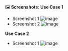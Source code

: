 


🖼️ **Screenshots**:
**Use Case 1**
- Screenshot 1
![image](https://github.com/user-attachments/assets/c9425250-a2bc-4aa2-9bb5-932c45f536f6)
- Screenshot 2
![image](https://github.com/user-attachments/assets/3b726a0a-fdd5-4df9-8a86-b3033613f4c5)

**Use Case 2**
- Screenshot 1
![image](https://github.com/user-attachments/assets/4822cff3-d102-406c-a775-1b8862727008)
